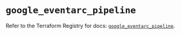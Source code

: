 # `google_eventarc_pipeline`

Refer to the Terraform Registry for docs: [`google_eventarc_pipeline`](https://registry.terraform.io/providers/hashicorp/google/6.41.0/docs/resources/eventarc_pipeline).
